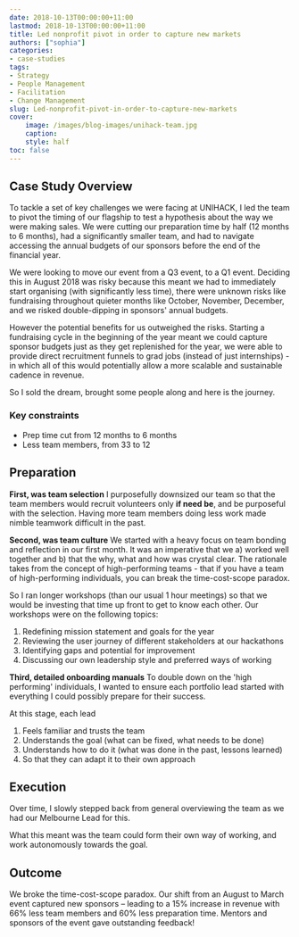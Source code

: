 ```yaml
---
date: 2018-10-13T00:00:00+11:00
lastmod: 2018-10-13T00:00:00+11:00
title: Led nonprofit pivot in order to capture new markets
authors: ["sophia"]
categories:
- case-studies
tags:
- Strategy
- People Management
- Facilitation
- Change Management
slug: Led-nonprofit-pivot-in-order-to-capture-new-markets
cover:
    image: /images/blog-images/unihack-team.jpg
    caption: 
    style: half
toc: false
---
```


## Case Study Overview
To tackle a set of key challenges we were facing at UNIHACK, I led the team to pivot the timing of our flagship to test a hypothesis about the way we were making sales. We were cutting our preparation time by half (12 months to 6 months), had a significantly smaller team, and had to navigate accessing the annual budgets of our sponsors before the end of the financial year.

We were looking to move our event from a Q3 event, to a Q1 event. Deciding this in August 2018 was risky because this meant we had to immediately start organising (with significantly less time), there were unknown risks like fundraising throughout quieter months like October, November, December, and we risked double-dipping in sponsors' annual budgets.

However the potential benefits for us outweighed the risks. Starting a fundraising cycle in the beginning of the year meant we could capture sponsor budgets just as they get replenished for the year, we were able to provide direct recruitment funnels to grad jobs (instead of just internships) - in which all of this would potentially allow a more scalable and sustainable cadence in revenue.

So I sold the dream, brought some people along and here is the journey.


### Key constraints
- Prep time cut from 12 months to 6 months
- Less team members, from 33 to 12


## Preparation

**First, was team selection**
I purposefully downsized our team so that the team members would recruit volunteers only **if need be**, and be purposeful with the selection. Having more team members doing less work made nimble teamwork difficult in the past.

**Second, was team culture**
We started with a heavy focus on team bonding and reflection in our first month.
It was an imperative that we a) worked well together and b) that the why, what and how was crystal clear. The rationale takes from the concept of high-performing teams - that if you have a team of high-performing individuals, you can break the time-cost-scope paradox.

So I ran longer workshops (than our usual 1 hour meetings) so that we would be investing that time up front to get to know each other. Our workshops were on the following topics:

1. Redefining mission statement and goals for the year
2. Reviewing the user journey of different stakeholders at our hackathons
3. Identifying gaps and potential for improvement
4. Discussing our own leadership style and preferred ways of working

**Third, detailed onboarding manuals**
To double down on the 'high performing' individuals, I wanted to ensure each portfolio lead started with everything I could possibly prepare for their success.

At this stage, each lead 
1. Feels familiar and trusts the team
2. Understands the goal (what can be fixed, what needs to be done)
3. Understands how to do it (what was done in the past, lessons learned)
4. So that they can adapt it to their own approach

## Execution
Over time, I slowly stepped back from general overviewing the team as we had our Melbourne Lead for this. 

What this meant was the team could form their own way of working, and work autonomously towards the goal.

## Outcome
We broke the time-cost-scope paradox. Our shift from an August to March event captured new sponsors – leading to a 15% increase in revenue with 66% less team members and 60% less preparation time. Mentors and sponsors of the event gave outstanding feedback!